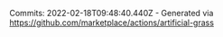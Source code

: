 Commits: 2022-02-18T09:48:40.440Z - Generated via https://github.com/marketplace/actions/artificial-grass
<br>
